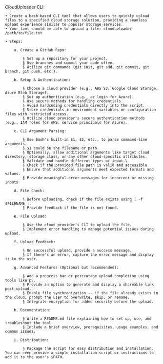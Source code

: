 CloudUploader CLI:

	• Create a bash-based CLI tool that allows users to quickly upload files to a specified cloud storage solution, providing a seamless upload experience similar to popular storage services.
	• Your tool should be able to upload a file: clouduploader /path/to/file.txt

	• Steps:​
	
		a. Create a GitHub Repo:
		
			§ Set up a repository for your project.
			§ Use branches and commit your code often.
			§ Utilize git commands (git init, git add, git commit, git branch, git push, etc.).
		
		b. Setup & Authentication:
		
			§ Choose a cloud provider (e.g., AWS S3, Google Cloud Storage, Azure Blob Storage).
			§ Set up authentication (e.g., az login for Azure).
			§ Use secure methods for handling credentials.
			§ Avoid hardcoding credentials directly into the script.
			§ Store credentials in environment variables or configuration files with restricted access.
			§ Utilize cloud provider's secure authentication methods (e.g., IAM roles for AWS, service principals for Azure).
		
		c. CLI Argument Parsing:
		
			§ Use bash's built-in $1, $2, etc., to parse command-line arguments.
			§ $1 could be the filename or path.
			§ Optionally, allow additional arguments like target cloud directory, storage class, or any other cloud-specific attributes.
			§ Validate and handle different types of input.\
			§ Check if the provided file path is valid and accessible.
			§ Ensure that additional arguments meet expected formats and values.
			§ Provide meaningful error messages for incorrect or missing inputs
		
		d. File Check:
		
			§ Before uploading, check if the file exists using [ -f $FILENAME ].
			§ Provide feedback if the file is not found.
		
		e. File Upload:
		
			§ Use the cloud provider's CLI to upload the file.
			§ Implement error handling to manage potential issues during upload.
		
		f. Upload Feedback:
		
			§ On successful upload, provide a success message.
			§ If there's an error, capture the error message and display it to the user.
		
		g. Advanced Features (Optional but recommended):
		
			§ Add a progress bar or percentage upload completion using tools like pv.
			§ Provide an option to generate and display a shareable link post-upload.
			§ Enable file synchronization -- if the file already exists in the cloud, prompt the user to overwrite, skip, or rename.
			§ Integrate encryption for added security before the upload.
		
		h. Documentation:
		
			§ Write a README.md file explaining how to set up, use, and troubleshoot the tool.
			§ Include a brief overview, prerequisites, usage examples, and common issues.
		
		i. Distribution:
		
			§ Package the script for easy distribution and installation. You can even provide a simple installation script or instructions to add it to the user's $PATH.
